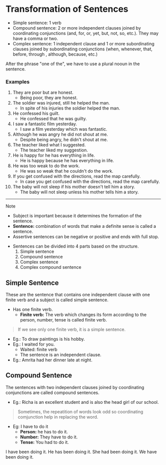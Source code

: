 # Transformation of Sentences 
- Simple sentence: 1 verb 
- Compound sentence: 2 or more independent clauses joined by coordinating conjunctions (and, for, or, yet, but, not, so, etc.). They may have a comma or two. 
- Complex sentence: 1 independent clause and 1 or more subordinating clauses joined by subordinating conjunctions (when, whenever, that, before, through , although, because, etc.)

After the phrase "one of the", we have to use a plural nooun in the sentence. 

### Examples 
1. They are poor but are honest. 
    - Being poor, they are honest. 
2. The soldier was injured, still he helped the man. 
    - In spite of his injuries the soldier helped the man. 
3. He confessed his guilt.
    - He confessed that he was guilty.
4. I saw a fantastic film yesterday. 
    - I saw a film yesterday which was fantastic.
5. Although he was angry he did not shout at me. 
    - Despite being angry, he didn't shout at me. 
6. The teacher liked what I suggested. 
    - The teacher liked my suggestion.
7. He is happy for he has everything in life. 
    - He is happy because he has everything in life.
8. He was too weak to do the work. 
    - He was so weak that he couldn't do the work. 
9. If you get confused with the directions, read the map carefully. 
    - In case you get confused with the directions, read the map carefully. 
10. The baby will not sleep if his mother doesn't tell him a story.  
    - The baby will not sleep unless his mother tells him a story. 

---------- 

> [!NOTE]
> - Subject is important because it determines the formation of the sentence. 
> - **Sentence:** combination of words that make a definite sense is called a sentence. 
> - Assertive sentences can be negative or positive and ends with full stop. 

- Sentences can be divided into 4 parts based on the structure. 
    1. Simple sentence 
    2. Compound sentence 
    3. Complex sentence 
    4. Complex compound sentence 

## Simple Sentence 
These are the sentence that contains one independent clause with one finite verb and a subject is called simple sentence. 

- Has one finite verb. 
    - **Finite verb:** The verb which changes its form according to the person, number, tense is called finite verb. 

> If we see only one finite verb, it is a simple sentence. 

- Eg.: To draw paintings is his hobby. 
- Eg.: I waited for you. 
    - Waited: finite verb 
    - The sentence is an independent clause. 
- Eg.: Amrita had her dinner late at night. 

## Compound Sentence 
The sentences with two independent clauses joined by coordinating conjunctions are called compound sentences. 

- Eg.: Richa is an excellent student and is also the head girl of our school.

> Sometimes, the repeatition of words look odd so coordinating comjunction help in replacing the word. 

- Eg: I have to do it 
    - **Person:** he has to do it. 
    - **Number:** They have to do it. 
    - **Tense:** You had to do it. 

I have been doing it.
He has been doing it.
She had been doing it. 
We have been doing it. 

